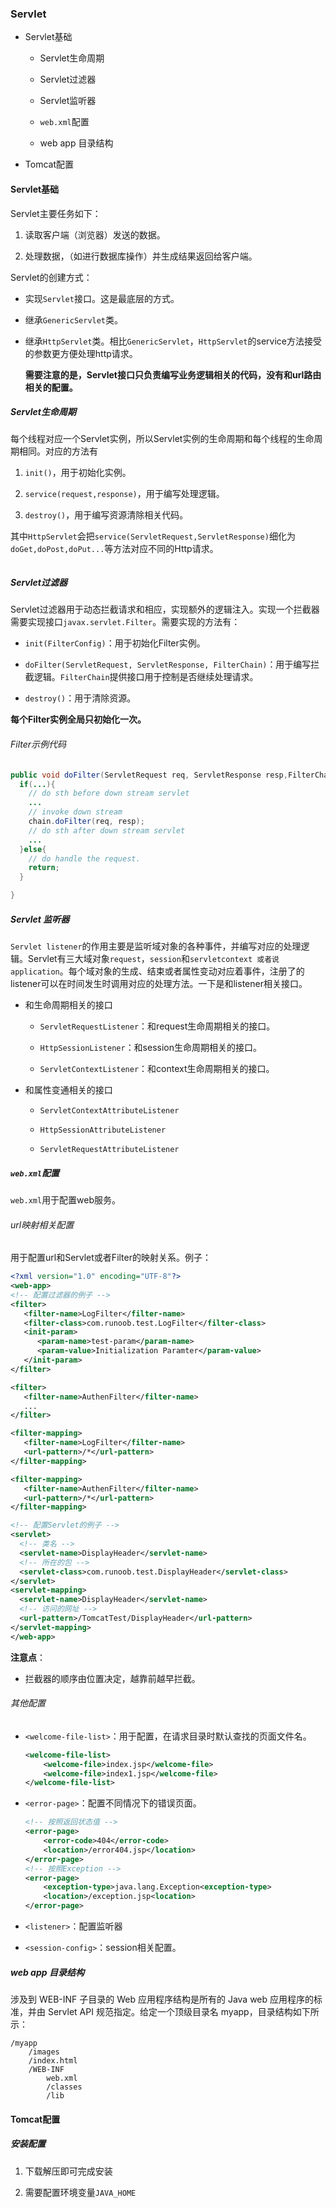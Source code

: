 ### Servlet

- Servlet基础
  
  - Servlet生命周期
  
  - Servlet过滤器
  
  - Servlet监听器
  
  - `web.xml`配置
  
  - web app 目录结构

- Tomcat配置

#### Servlet基础

Servlet主要任务如下：

1. 读取客户端（浏览器）发送的数据。

2. 处理数据，（如进行数据库操作）并生成结果返回给客户端。

Servlet的创建方式：

- 实现`Servlet`接口。这是最底层的方式。

- 继承`GenericServlet`类。

- 继承`HttpServlet`类。相比`GenericServlet`，`HttpServlet`的service方法接受的参数更方便处理http请求。
  
  **需要注意的是，Servlet接口只负责编写业务逻辑相关的代码，没有和url路由相关的配置。**

##### Servlet生命周期

每个线程对应一个Servlet实例，所以Servlet实例的生命周期和每个线程的生命周期相同。对应的方法有

1. `init()`，用于初始化实例。

2. `service(request,response)`，用于编写处理逻辑。

3. `destroy()`，用于编写资源清除相关代码。

其中`HttpServlet`会把`service(ServletRequest,ServletResponse)`细化为`doGet,doPost,doPut...`等方法对应不同的Http请求。

<img src="img/Servlet-LifeCycle.jpg" title="" alt="" data-align="center">

##### Servlet过滤器

Servlet过滤器用于动态拦截请求和相应，实现额外的逻辑注入。实现一个拦截器需要实现接口`javax.servlet.Filter`。需要实现的方法有：

- `init(FilterConfig)`：用于初始化Filter实例。

- `doFilter(ServletRequest, ServletResponse, FilterChain)`：用于编写拦截逻辑。`FilterChain`提供接口用于控制是否继续处理请求。

- `destroy()`：用于清除资源。

**每个Filter实例全局只初始化一次。**

###### Filter示例代码

```java
public void doFilter(ServletRequest req, ServletResponse resp,FilterChain chain) throws IOException, ServletException {
  if(...){
    // do sth before down stream servlet  
    ...
    // invoke down stream
    chain.doFilter(req, resp);
    // do sth after down stream servlet  
    ...
  }else{
    // do handle the request.
    return;
  }

}
```

##### Servlet 监听器

`Servlet listener`的作用主要是监听域对象的各种事件，并编写对应的处理逻辑。Servlet有三大域对象`request`，`session`和`servletcontext 或者说 application`。每个域对象的生成、结束或者属性变动对应着事件，注册了的listener可以在时间发生时调用对应的处理方法。一下是和listener相关接口。

- 和生命周期相关的接口
  
  - `ServletRequestListener`：和request生命周期相关的接口。
  
  - `HttpSessionListener`：和session生命周期相关的接口。
  
  - `ServletContextListener`：和context生命周期相关的接口。

- 和属性变通相关的接口
  
  - `ServletContextAttributeListener`
  
  - `HttpSessionAttributeListener`
  
  - `ServletRequestAttributeListener`

##### `web.xml`配置

`web.xml`用于配置web服务。

###### url映射相关配置

用于配置url和Servlet或者Filter的映射关系。例子：

```xml
<?xml version="1.0" encoding="UTF-8"?>  
<web-app>  
<!-- 配置过滤器的例子 -->
<filter>
   <filter-name>LogFilter</filter-name>
   <filter-class>com.runoob.test.LogFilter</filter-class>
   <init-param>
      <param-name>test-param</param-name>
      <param-value>Initialization Paramter</param-value>
   </init-param>
</filter>

<filter>
   <filter-name>AuthenFilter</filter-name>
   ...
</filter>

<filter-mapping>
   <filter-name>LogFilter</filter-name>
   <url-pattern>/*</url-pattern>
</filter-mapping>

<filter-mapping>
   <filter-name>AuthenFilter</filter-name>
   <url-pattern>/*</url-pattern>
</filter-mapping>

<!-- 配置Servlet的例子 -->
<servlet>  
  <!-- 类名 -->  
  <servlet-name>DisplayHeader</servlet-name>  
  <!-- 所在的包 -->  
  <servlet-class>com.runoob.test.DisplayHeader</servlet-class>  
</servlet>  
<servlet-mapping>  
  <servlet-name>DisplayHeader</servlet-name>  
  <!-- 访问的网址 -->  
  <url-pattern>/TomcatTest/DisplayHeader</url-pattern>  
</servlet-mapping>  
</web-app>  
```

**注意点**：

- 拦截器的顺序由位置决定，越靠前越早拦截。

###### 其他配置

- `<welcome-file-list>`：用于配置，在请求目录时默认查找的页面文件名。
  
  ```xml
  <welcome-file-list>
      <welcome-file>index.jsp</welcome-file>
      <welcome-file>index1.jsp</welcome-file>
  </welcome-file-list>
  ```

- `<error-page>`：配置不同情况下的错误页面。
  
  ```xml
  <!-- 按照返回状态值 -->
  <error-page>
      <error-code>404</error-code>
      <location>/error404.jsp</location>
  </error-page>
  <!-- 按照Exception -->
  <error-page>
      <exception-type>java.lang.Exception<exception-type>
      <location>/exception.jsp<location>
  </error-page>
  ```

- `<listener>`：配置监听器

- `<session-config>`：session相关配置。

##### web app 目录结构

涉及到 WEB-INF 子目录的 Web 应用程序结构是所有的 Java web 应用程序的标准，并由 Servlet API 规范指定。给定一个顶级目录名 myapp，目录结构如下所示：

```textile
/myapp
    /images
    /index.html
    /WEB-INF
        web.xml
        /classes
        /lib
```

#### Tomcat配置

##### 安装配置

1. 下载解压即可完成安装

2. 需要配置环境变量`JAVA_HOME`
